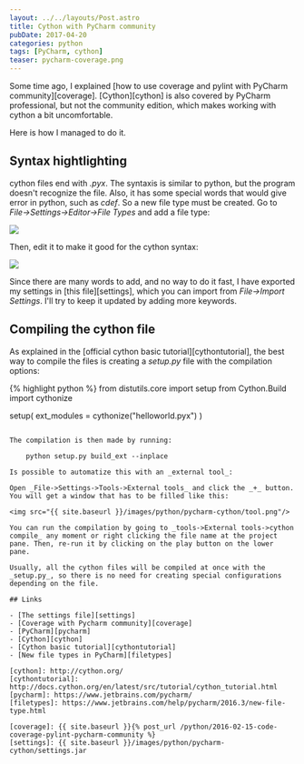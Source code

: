 ```yaml
---
layout: ../../layouts/Post.astro
title: Cython with PyCharm community
pubDate: 2017-04-20
categories: python
tags: [PyCharm, cython]
teaser: pycharm-coverage.png
---
```


Some time ago, I explained [how to use coverage and pylint with PyCharm community][coverage]. [Cython][cython] is also covered by PyCharm professional, but not the community edition, which makes working with cython a bit uncomfortable.

Here is how I managed to do it.

## Syntax hightlighting

cython files end with _.pyx_. The syntaxis is similar to python, but the program doesn't recognize the file. Also, it has some special words that would give error in python, such as _cdef_. So a new file type must be created. Go to _File->Settings->Editor->File Types_ and add a file type:

<img src="{{ site.baseurl }}/images/python/pycharm-cython/pyx.png"/>

Then, edit it to make it good for the cython syntax:

<img src="{{ site.baseurl }}/images/python/pycharm-cython/cython.png"/>

Since there are many words to add, and no way to do it fast, I have exported my settings in [this file][settings], which you can import from _File->Import Settings_. I'll try to keep it updated by adding more keywords.

## Compiling the cython file

As explained in the [official cython basic tutorial][cythontutorial], the best way to compile the files is creating a _setup.py_ file with the compilation options:

{% highlight python %}
from distutils.core import setup
from Cython.Build import cythonize

setup(
ext_modules = cythonize("helloworld.pyx")
)

```

The compilation is then made by running:

    python setup.py build_ext --inplace

Is possible to automatize this with an _external tool_:

Open _File->Settings->Tools->External tools_ and click the _+_ button. You will get a window that has to be filled like this:

<img src="{{ site.baseurl }}/images/python/pycharm-cython/tool.png"/>

You can run the compilation by going to _tools->External tools->cython compile_ any moment or right clicking the file name at the project pane. Then, re-run it by clicking on the play button on the lower pane.

Usually, all the cython files will be compiled at once with the _setup.py_, so there is no need for creating special configurations depending on the file.

## Links

- [The settings file][settings]
- [Coverage with Pycharm community][coverage]
- [PyCharm][pycharm]
- [Cython][cython]
- [Cython basic tutorial][cythontutorial]
- [New file types in PyCharm][filetypes]

[cython]: http://cython.org/
[cythontutorial]: http://docs.cython.org/en/latest/src/tutorial/cython_tutorial.html
[pycharm]: https://www.jetbrains.com/pycharm/
[filetypes]: https://www.jetbrains.com/help/pycharm/2016.3/new-file-type.html

[coverage]: {{ site.baseurl }}{% post_url /python/2016-02-15-code-coverage-pylint-pycharm-community %}
[settings]: {{ site.baseurl }}/images/python/pycharm-cython/settings.jar
```
